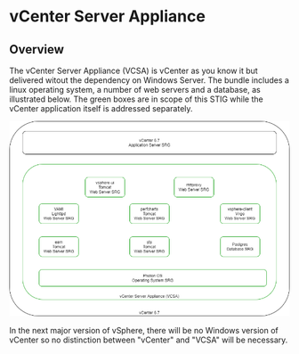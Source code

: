 # vCenter Server Appliance

## Overview
The vCenter Server Appliance (VCSA) is vCenter as you know it but delivered witout the dependency on Windows Server. The bundle includes a linux operating system, a number of web servers and a database, as illustrated below. The green boxes are in scope of this STIG while the vCenter application itself is addressed separately.


![vCenter Server Application Logical Diagram](./Diagram.png)


In the next major version of vSphere, there will be no Windows version of vCenter so no distinction between "vCenter" and "VCSA" will be necessary.
